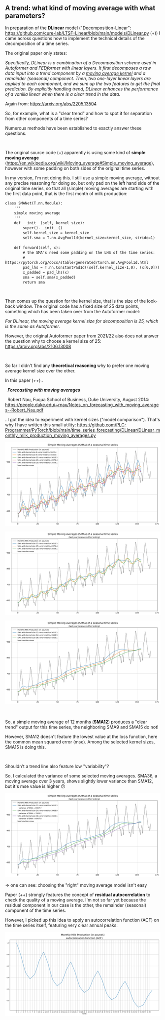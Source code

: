 ## A trend: what kind of moving average with what parameters?

In preparation of the **DLinear** model ("Decomposition-Linear": https://github.com/cure-lab/LTSF-Linear/blob/main/models/DLinear.py (+)) I came across questions how to implement the technical details of the decomposition of a time series.

The original paper only states:

*Specifically, DLinear is a combination of a Decomposition scheme used in Autoformer and FEDformer with linear layers. It first decomposes a raw data input into a trend component by a <u>moving average kernel</u> and a remainder (seasonal) component. Then, two one-layer linear layers are applied to each component, and we sum up the two features to get the final prediction. By explicitly handling trend, DLinear enhances the performance of a vanilla linear when there is a clear trend in the data.*

Again from: https://arxiv.org/abs/2205.13504

So, for example, what is a "clear trend" and how to spot it for separation from other components of a time series?

Numerous methods have been established to exactly answer these questions.

<br/>

The original source code (+) apparently is using some kind of **simple moving average** (https://en.wikipedia.org/wiki/Moving_average#Simple_moving_average), however with some padding on both sides of the original time series.

In my version, I'm not doing this. I still use a simple moving average, without any precise reasoning for doing so, but only pad on the left hand side of the original time series, so that all (simple) moving averages are starting with the first data point, that is the first month of milk production:

```
class SMANet(T.nn.Module):
    '''
    simple moving average
    '''
    def __init__(self, kernel_size):
        super().__init__()
        self.kernel_size = kernel_size
        self.sma = T.nn.AvgPool1d(kernel_size=kernel_size, stride=1)

    def forward(self, x):
        # the SMA's need some padding on the LHS of the time series:
        # https://pytorch.org/docs/stable/generated/torch.nn.AvgPool1d.html
        pad_lhs = T.nn.ConstantPad1d((self.kernel_size-1,0), (x[0,0]))
        x_padded = pad_lhs(x)
        sma = self.sma(x_padded)
        return sma
```

<br/>

Then comes up the question for the kernel size, that is the size of the look-back window. The original code has a fixed size of 25 data points, something which has been taken over from the Autoformer model:

*For DLinear, the moving average kernel size for decomposition is 25, which is the same as Autoformer.*

However, the original Autoformer paper from 2021/22 also does not answer the question why to choose a kernel size of 25: https://arxiv.org/abs/2106.13008

<br/>

So far I didn't find any **theoretical reasoning** why to prefer one moving average kernel size over the other.

In this paper (++)..

&nbsp;&nbsp;***Forecasting with moving averages***

&nbsp;&nbsp;Robert Nau, Fuqua School of Business, Duke University, August 2014: https://people.duke.edu/~rnau/Notes_on_forecasting_with_moving_averages--Robert_Nau.pdf

..I got the idea to experiment with kernel sizes ("model comparison"). That's why I have written this small utility: https://github.com/PLC-Programmer/PyTorch/blob/main/time_series_forecasting/DLinear/DLinear_monthly_milk_production_moving_averages.py

![plot](./outputs/DLinear_monthly_milk_production_moving_averages_01.png)

![plot](./outputs/DLinear_monthly_milk_production_moving_averages_02.png)

![plot](./outputs/DLinear_monthly_milk_production_moving_averages_03.png)

<br/>

So, a simple moving average of 12 months (**SMA12**) produces a "clear trend" output for this time series, the neighboring SMA9 and SMA15 do not!

However, SMA12 doesn't feature the lowest value at the loss function, here the common mean squared error (mse). Among the selected kernel sizes, SMA15 is doing this.

<br/>

Shouldn't a trend line also feature low "variability"?

So, I calculated the variance of some selected moving averages. SMA36, a moving average over 3 years, shows slightly lower variance than SMA12, but it's mse value is higher :confused:

![plot](./outputs/DLinear_monthly_milk_production_moving_averages_04.png)

=> one can see: choosing the "right" moving average model isn't easy


Paper (++) strongly features the concept of **residual autocorrelation** to check the quality of a moving average. I'm not so far yet because the residual component in our case is the other, the remainder (seasonal) component of the time series.

However, I picked up this idea to apply an autocorrelation function (ACF) on the time series itself, featuring very clear annual peaks:

![plot](./outputs/DLinear_monthly_milk_production_moving_averages_acf.png)

